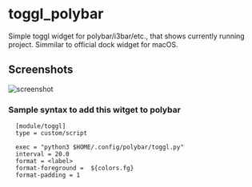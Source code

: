 # toggl_polybar
Simple toggl widget for polybar/i3bar/etc., that shows currently running project.
Simmilar to official dock widget for macOS.


## Screenshots
![screenshot](https://github.com/maksmeshkov/toggl_polybar/blob/master/screenshot.png "This is how it looks")


### Sample syntax to add this witget to polybar

```
  [module/toggl]
  type = custom/script
  
  exec = "python3 $HOME/.config/polybar/toggl.py"
  interval = 20.0
  format = <label>
  format-foreground =  ${colors.fg}
  format-padding = 1
```
